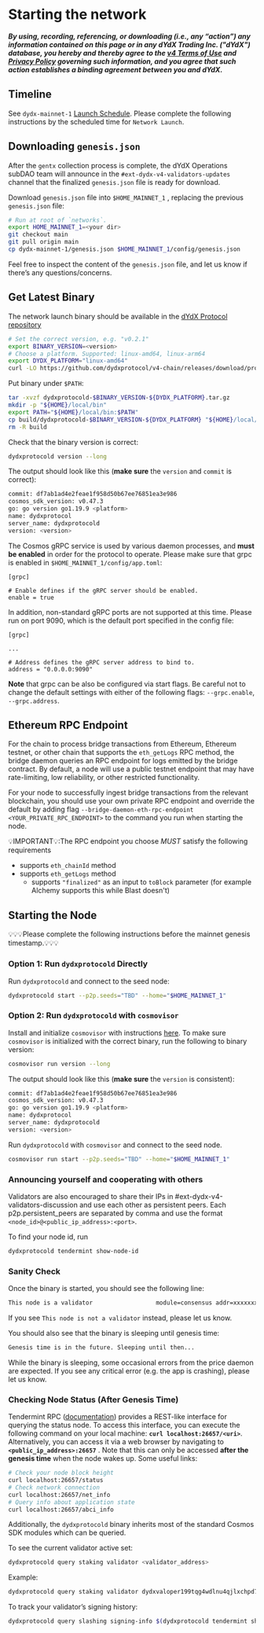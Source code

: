 # Starting the network

***By using, recording, referencing, or downloading (i.e., any “action”) any information contained on this page or in any dYdX Trading Inc. ("dYdX") database, you hereby and thereby agree to the [v4 Terms of Use](https://dydx.exchange/v4-terms) and [Privacy Policy](https://dydx.exchange/privacy) governing such information, and you agree that such action establishes a binding agreement between you and dYdX.***

## Timeline

See `dydx-mainnet-1` [Launch Schedule](https://dydx-v4-docs.vercel.app/mainnet/schedule). Please complete the following instructions by the scheduled time for `Network Launch`.

## Downloading `genesis.json`

After the `gentx` collection process is complete, the dYdX Operations subDAO team will announce in the `#ext-dydx-v4-validators-updates` channel that the finalized `genesis.json` file is ready for download. 

Download `genesis.json` file into `$HOME_MAINNET_1` , replacing the previous `genesis.json` file:

```bash
# Run at root of `networks`.
export HOME_MAINNET_1=<your dir>
git checkout main
git pull origin main
cp dydx-mainnet-1/genesis.json $HOME_MAINNET_1/config/genesis.json
```

Feel free to inspect the content of the `genesis.json` file, and let us know if there’s any questions/concerns.

## Get Latest Binary

The network launch binary should be available in the [dYdX Protocol repository](https://github.com/dydxprotocol/v4-chain/releases)

```bash
# Set the correct version, e.g. "v0.2.1"
export BINARY_VERSION=<version>
# Choose a platform. Supported: linux-amd64, linux-arm64
export DYDX_PLATFORM="linux-amd64"
curl -LO https://github.com/dydxprotocol/v4-chain/releases/download/protocol%2F$BINARY_VERSION/dydxprotocold-$BINARY_VERSION-$DYDX_PLATFORM.tar.gz
```

Put binary under `$PATH`:

```bash
tar -xvzf dydxprotocold-$BINARY_VERSION-${DYDX_PLATFORM}.tar.gz
mkdir -p "${HOME}/local/bin"
export PATH="${HOME}/local/bin:$PATH"
cp build/dydxprotocold-$BINARY_VERSION-${DYDX_PLATFORM} "${HOME}/local/bin/dydxprotocold"
rm -R build 
```

Check that the binary version is correct:

```bash
dydxprotocold version --long
```

The output should look like this (**make sure** the `version` and `commit` is correct):

```bash
commit: df7ab1ad4e2feae1f958d50b67ee76851ea3e986
cosmos_sdk_version: v0.47.3
go: go version go1.19.9 <platform>
name: dydxprotocol
server_name: dydxprotocold
version: <version>
```

The Cosmos gRPC service is used by various daemon processes, and **must be enabled** in order for the protocol to operate.
Please make sure that grpc is enabled in `$HOME_MAINNET_1/config/app.toml`:
```
[grpc]

# Enable defines if the gRPC server should be enabled.
enable = true
```

In addition, non-standard gRPC ports are not supported at this time. Please run on port 9090, which is the default
port specified in the config file:

```
[grpc]

...

# Address defines the gRPC server address to bind to.
address = "0.0.0.0:9090"
```

**Note** that grpc can be also be configured via start flags. Be careful not to change the default settings with either
of the following flags: `--grpc.enable`, `--grpc.address`.

## Ethereum RPC Endpoint

For the chain to process bridge transactions from Ethereum, Ethereum testnet, or other chain that supports the `eth_getLogs` RPC method, the bridge daemon queries an RPC endpoint for logs emitted by the bridge contract. By default, a node will use a public testnet endpoint that may have rate-limiting, low reliability, or other restricted functionality.

For your node to successfully ingest bridge transactions from the relevant blockchain, you should use your own private RPC endpoint and override the default by adding flag `--bridge-daemon-eth-rpc-endpoint <YOUR_PRIVATE_RPC_ENDPOINT>` to the command you run when starting the node.

💡IMPORTANT💡:The RPC endpoint you choose *MUST* satisfy the following requirements
* supports `eth_chainId` method
* supports `eth_getLogs` method
    * supports `"finalized"` as an input to `toBlock` parameter (for example Alchemy supports this while Blast doesn't)

## Starting the Node

💡💡💡Please complete the following instructions before the mainnet genesis timestamp.💡💡💡

### Option 1: Run `dydxprotocold` Directly

Run `dydxprotocold` and connect to the seed node:

```bash
dydxprotocold start --p2p.seeds="TBD" --home="$HOME_MAINNET_1"
```

### Option 2: Run `dydxprotocold` with `cosmovisor`

Install and initialize `cosmovisor` with instructions [here](https://dydx-v4-docs.vercel.app/validators/cosmovisor). To make sure `cosmovisor` is initialized with the correct binary, run the following to binary version:

```bash
cosmovisor run version --long
```

The output should look like this (**make sure** the `version` is consistent):

```bash
commit: df7ab1ad4e2feae1f958d50b67ee76851ea3e986
cosmos_sdk_version: v0.47.3
go: go version go1.19.9 <platform>
name: dydxprotocol
server_name: dydxprotocold
version: <version>
```

Run `dydxprotocold` with `cosmovisor` and connect to the seed node. 

```bash
cosmovisor run start --p2p.seeds="TBD" --home="$HOME_MAINNET_1"
```

### Announcing yourself and cooperating with others

Validators are also encouraged to share their IPs in #ext-dydx-v4-validators-discussion and use each other as persistent peers. Each p2p.persistent_peers are separated by comma and use the format `<node_id>@<public_ip_address>:<port>`.

To find your node id, run

```protobuf
dydxprotocold tendermint show-node-id
```

### Sanity Check

Once the binary is started, you should see the following line:

```bash
This node is a validator                  module=consensus addr=xxxxxxxxxx
```

If you see `This node is not a validator` instead, please let us know.

You should also see that the binary is sleeping until genesis time:

```bash
Genesis time is in the future. Sleeping until then... 
```

While the binary is sleeping, some occasional errors from the price daemon are expected. If you see any critical error (e.g. the app is crashing), please let us know.

### Checking Node Status (After Genesis Time)

Tendermint RPC ([documentation](https://docs.tendermint.com/v0.34/rpc/#/)) provides a REST-like interface for querying the status node. To access this interface, you can execute the following command on your local machine: **`curl localhost:26657/<uri>`**. Alternatively, you can access it via a web browser by navigating to **`<public_ip_address>:26657`** . Note that this can only be accessed **after the genesis time** when the node wakes up. Some useful links:

```bash
# Check your node block height
curl localhost:26657/status
# Check network connection
curl localhost:26657/net_info
# Query info about application state
curl localhost:26657/abci_info
```

Additionally, the `dydxprotocold` binary inherits most of the standard Cosmos SDK modules which can be queried.

To see the current validator active set:

```bash
dydxprotocold query staking validator <validator_address>
```

Example:

```bash
dydxprotocold query staking validator dydxvaloper199tqg4wdlnu4qjlxchpd7seg454937hjxg9yhy
```

To track your validator’s signing history:

```bash
dydxprotocold query slashing signing-info $(dydxprotocold tendermint show-validator)
```
